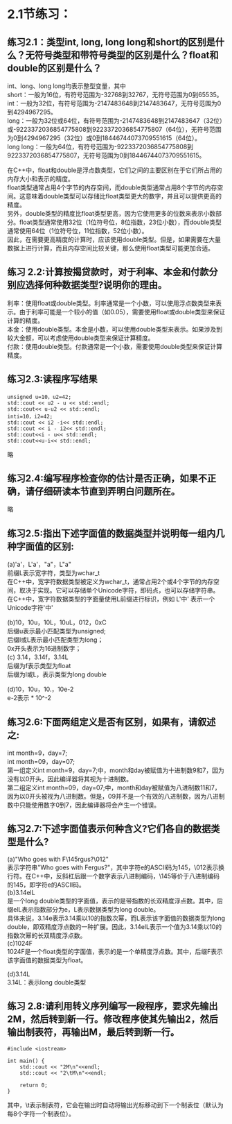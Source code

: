 # 2.1节练习：  
## 练习2.1：类型int, long, long long和short的区别是什么？无符号类型和带符号类型的区别是什么？float和double的区别是什么？
int、long、long long均表示整型变量，其中  
short：一般为16位，有符号范围为-32768到32767，无符号范围为0到65535。  
int：一般为32位，有符号范围为-2147483648到2147483647，无符号范围为0到4294967295。  
long：一般为32位或64位，有符号范围为-2147483648到2147483647（32位）或-9223372036854775808到9223372036854775807（64位），无符号范围为0到4294967295（32位）或0到18446744073709551615（64位）。  
long long：一般为64位，有符号范围为-9223372036854775808到9223372036854775807，无符号范围为0到18446744073709551615。  

在C++中，float和double是浮点数类型，它们之间的主要区别在于它们所占用的内存大小和表示的精度。  
float类型通常占用4个字节的内存空间，而double类型通常占用8个字节的内存空间。这意味着double类型可以存储比float类型更大的数字，并且可以提供更高的精度。  
另外，double类型的精度比float类型更高，因为它使用更多的位数来表示小数部分。float类型通常使用32位（1位符号位，8位指数，23位小数），而double类型通常使用64位（1位符号位，11位指数，52位小数）。  
因此，在需要更高精度的计算时，应该使用double类型。但是，如果需要在大量数据上进行计算，而且内存空间比较关键，那么使用float类型可能更加合适。  
## 练习 2.2:计算按揭贷款时，对于利率、本金和付款分别应选择何种数据类型?说明你的理由。
利率：使用float或double类型。利率通常是一个小数，可以使用浮点数类型来表示。由于利率可能是一个较小的值（如0.05），需要使用float或double类型来保证计算的精度。  
本金：使用double类型。本金是小数，可以使用double类型来表示。如果涉及到较大金额，可以考虑使用double类型来保证计算精度。  
付款：使用double类型。付款通常是一个小数，需要使用double类型来保证计算精度。

## 练习2.3:读程序写结果
```
unsigned u=10，u2=42;
std::cout << u2 - u << std::endl;
std::cout<< u-u2 << std::endl;
inti=10，i2=42;
std::cout << i2 -i<< std::endl;
std::cout << i - i2<< std::endl;
std::cout<<i - u<< std::endl;
std::cout<<u-i<< std::endl;
```
略
## 练习2.4:编写程序检查你的估计是否正确，如果不正确，请仔细研读本节直到弄明白问题所在。
略
## 练习2.5:指出下述字面值的数据类型并说明每一组内几种字面值的区别:
(a)'a'，L'a'，"a"，L"a"  
前缀L表示宽字符，类型为wchar_t  
在C++中，宽字符数据类型被定义为wchar_t，通常占用2个或4个字节的内存空间，取决于实现。它可以存储单个Unicode字符，即码点，也可以存储字符串。  
在C++中，宽字符数据类型的字面量使用L前缀进行标识，例如 L'中' 表示一个Unicode字符'中'

(b)10，10u，10L，10uL，012，0xC  
后缀u表示最小匹配类型为unsigned;  
后缀l或L表示最小匹配类型为long；  
0x开头表示为16进制数字；  
(c) 3.14，3.14f，3.14L  
后缀为f表示类型为float  
后缀为l或L，表示类型为long double  

(d)10，10u，10.，10e-2  
e-2表示 * 10^-2  

## 练习2.6:下面两组定义是否有区别，如果有，请叙述之:
int month=9，day=7;  
int month=09，day=07;  
第一组定义int month=9，day=7;中，month和day被赋值为十进制数9和7，因为没有以0开头，因此编译器将其视为十进制数。  
第二组定义int month=09，day=07;中，month和day被赋值为八进制数11和7，因为以0开头被视为八进制数。但是，09并不是一个有效的八进制数，因为八进制数中只能使用数字0到7，因此编译器将会产生一个错误。  

## 练习2.7:下述字面值表示何种含义?它们各自的数据类型是什么?
(a)"Who goes with F\145rgus?\012"  
表示字符串"Who goes with Fergus?"，其中字符e的ASCII码为145，\012表示换行符。在C++中，反斜杠后跟一个数字表示八进制编码，\145等价于八进制编码的145，即字符e的ASCII码。  
(b)3.14elL  
是一个long double类型的字面值，表示的是带指数的长双精度浮点数。其中，后缀elL表示指数部分为e，L表示数据类型为long double。  
具体来说，3.14e表示3.14乘以10的指数次幂，而L表示该字面值的数据类型为long double，即双精度浮点数的一种扩展。因此，3.14elL表示一个值为3.14乘以10的指数次幂的长双精度浮点数。  
(c)1024F  
1024F是一个float类型的字面值，表示的是一个单精度浮点数。其中，后缀F表示该字面值的数据类型为float。  

(d)3.14L  
3.14L：表示long double类型  
## 练习 2.8:请利用转义序列编写一段程序，要求先输出 2M，然后转到新一行。修改程序使其先输出2，然后输出制表符，再输出M，最后转到新一行。

```
#include <iostream>

int main() {
    std::cout << "2M\n"<<endl;
    std::cout << "2\tM\n"<<endl;

    return 0;
}

```
其中，\t表示制表符，它会在输出时自动将输出光标移动到下一个制表位（默认为每8个字符一个制表位）。